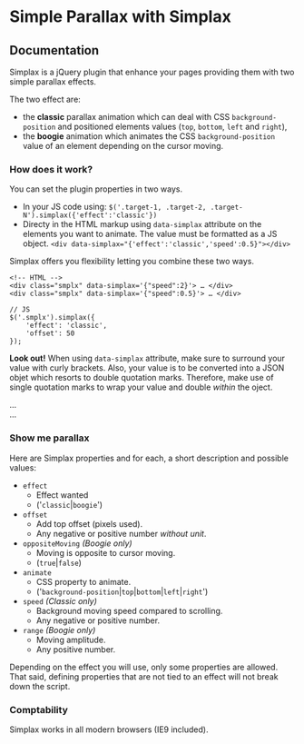 # Simple Parallax with Simplax
## Documentation

Simplax is a jQuery plugin that enhance your pages providing them with two simple parallax effects.

The two effect are:

* the **classic** parallax animation which can deal with CSS `background-position` and positioned elements values (`top`, `bottom`, `left` and `right`),
* the **boogie** animation which animates the CSS `background-position` value of an element depending on the cursor moving.

### How does it work?

You can set the plugin properties in two ways.

* In your JS code using:
`$('.target-1, .target-2, .target-N').simplax({'effect':'classic'})`
* Directy in the HTML markup using `data-simplax` attribute on the elements you want to animate. The value must be formatted as a JS object.
`<div data-simplax="{'effect':'classic','speed':0.5}"></div>`

Simplax offers you flexibility letting you combine these two ways.

	<!-- HTML -->
	<div class="smplx" data-simplax='{"speed":2}'> … </div>
	<div class="smplx" data-simplax='{"speed":0.5}'> … </div>
	
	// JS
	$('.smplx').simplax({
		'effect': 'classic',
		'offset': 50
	});
	
**Look out!** When using `data-simplax` attribute, make sure to surround your value with curly brackets. Also, your value is to be converted into a JSON objet which resorts to double quotation marks. Therefore, make use of single quotation marks to wrap your value and double *within* the oject.

  <!-- BAD  -->
  <div data-simplax="{'effect':'classic'}"> … </div>
  
  <!-- GOOD  -->
  <div data-simplax='{"effect":"classic"}'> … </div>

### Show me parallax

Here are Simplax properties and for each, a short description and possible values:

* `effect`
	* Effect wanted
	* ('`classic`|`boogie`')
* `offset`
	* Add top offset (pixels used).
	* Any negative or positive number *without unit*.
* `oppositeMoving` *(Boogie only)*
	* Moving is opposite to cursor moving.
	* (`true`|`false`)
* `animate`
	* CSS property to animate.
	* ('`background-position`|`top`|`bottom`|`left`|`right`')
* `speed` *(Classic only)*
	* Background moving speed compared to scrolling.
	* Any negative or positive number.
* `range` *(Boogie only)*
	* Moving amplitude.
	* Any positive number.

Depending on the effect you will use, only some properties are allowed. That said, defining properties that are not tied to an effect will not break down the script.

### Comptability

Simplax works in all modern browsers (IE9 included).
